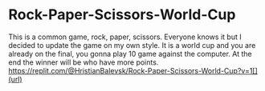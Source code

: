 # Rock-Paper-Scissors-World-Cup

This is a common game, rock, paper, scissors. Everyone knows it but I decided to update the game on my own style. It is a world cup and you are already on the final, you gonna play 10 game against the computer. At the end the winner will be who have more points.
<br>https://replit.com/@HristianBalevsk/Rock-Paper-Scissors-World-Cup?v=1[](url)
